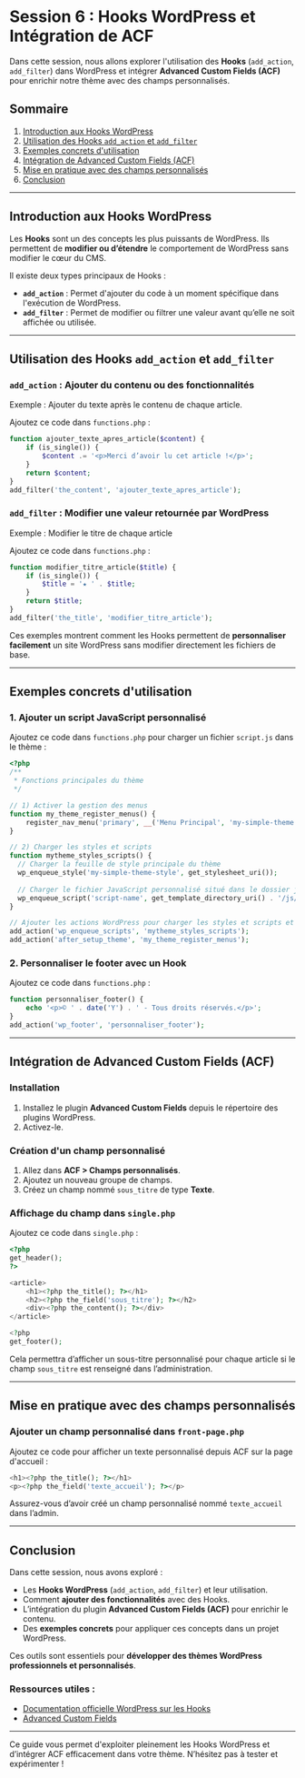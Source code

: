# Session 6 : Hooks WordPress et Intégration de ACF

Dans cette session, nous allons explorer l'utilisation des **Hooks** (`add_action`, `add_filter`) dans WordPress et intégrer **Advanced Custom Fields (ACF)** pour enrichir notre thème avec des champs personnalisés.

## Sommaire

1. [Introduction aux Hooks WordPress](#introduction-aux-hooks-wordpress)
2. [Utilisation des Hooks `add_action` et `add_filter`](#utilisation-des-hooks-add_action-et-add_filter)
3. [Exemples concrets d'utilisation](#exemples-concrets-dutilisation)
4. [Intégration de Advanced Custom Fields (ACF)](#intégration-de-advanced-custom-fields-acf)
5. [Mise en pratique avec des champs personnalisés](#mise-en-pratique-avec-des-champs-personnalisés)
6. [Conclusion](#conclusion)

---

## Introduction aux Hooks WordPress

Les **Hooks** sont un des concepts les plus puissants de WordPress. Ils permettent de **modifier ou d’étendre** le comportement de WordPress sans modifier le cœur du CMS.

Il existe deux types principaux de Hooks :
- **`add_action`** : Permet d'ajouter du code à un moment spécifique dans l'exécution de WordPress.
- **`add_filter`** : Permet de modifier ou filtrer une valeur avant qu’elle ne soit affichée ou utilisée.

---

## Utilisation des Hooks `add_action` et `add_filter`

### `add_action` : Ajouter du contenu ou des fonctionnalités

Exemple : Ajouter du texte après le contenu de chaque article.

Ajoutez ce code dans `functions.php` :

```php
function ajouter_texte_apres_article($content) {
    if (is_single()) {
        $content .= '<p>Merci d’avoir lu cet article !</p>';
    }
    return $content;
}
add_filter('the_content', 'ajouter_texte_apres_article');
```

### `add_filter` : Modifier une valeur retournée par WordPress

Exemple : Modifier le titre de chaque article

Ajoutez ce code dans `functions.php` :

```php
function modifier_titre_article($title) {
    if (is_single()) {
        $title = '★ ' . $title;
    }
    return $title;
}
add_filter('the_title', 'modifier_titre_article');
```

Ces exemples montrent comment les Hooks permettent de **personnaliser facilement** un site WordPress sans modifier directement les fichiers de base.

---

## Exemples concrets d'utilisation

### 1. Ajouter un script JavaScript personnalisé
Ajoutez ce code dans `functions.php` pour charger un fichier `script.js` dans le thème :

```php
<?php
/**
 * Fonctions principales du thème
 */

// 1) Activer la gestion des menus
function my_theme_register_menus() {
    register_nav_menu('primary', __('Menu Principal', 'my-simple-theme'));
}

// 2) Charger les styles et scripts
function mytheme_styles_scripts() {
  // Charger la feuille de style principale du thème
  wp_enqueue_style('my-simple-theme-style', get_stylesheet_uri());
  
  // Charger le fichier JavaScript personnalisé situé dans le dossier js/
  wp_enqueue_script('script-name', get_template_directory_uri() . '/js/script.js', array(), false, true);
}

// Ajouter les actions WordPress pour charger les styles et scripts et enregistrer le menu
add_action('wp_enqueue_scripts', 'mytheme_styles_scripts');
add_action('after_setup_theme', 'my_theme_register_menus');
```

### 2. Personnaliser le footer avec un Hook
Ajoutez ce code dans `functions.php` :

```php
function personnaliser_footer() {
    echo '<p>© ' . date('Y') . ' - Tous droits réservés.</p>';
}
add_action('wp_footer', 'personnaliser_footer');
```

---

## Intégration de Advanced Custom Fields (ACF)

### Installation
1. Installez le plugin **Advanced Custom Fields** depuis le répertoire des plugins WordPress.
2. Activez-le.

### Création d'un champ personnalisé
1. Allez dans **ACF > Champs personnalisés**.
2. Ajoutez un nouveau groupe de champs.
3. Créez un champ nommé `sous_titre` de type **Texte**.

### Affichage du champ dans `single.php`
Ajoutez ce code dans `single.php` :

```php
<?php
get_header();
?>

<article>
    <h1><?php the_title(); ?></h1>
    <h2><?php the_field('sous_titre'); ?></h2>
    <div><?php the_content(); ?></div>
</article>

<?php
get_footer();
```

Cela permettra d’afficher un sous-titre personnalisé pour chaque article si le champ `sous_titre` est renseigné dans l’administration.

---

## Mise en pratique avec des champs personnalisés

### Ajouter un champ personnalisé dans `front-page.php`
Ajoutez ce code pour afficher un texte personnalisé depuis ACF sur la page d'accueil :

```php
<h1><?php the_title(); ?></h1>
<p><?php the_field('texte_accueil'); ?></p>
```

Assurez-vous d’avoir créé un champ personnalisé nommé `texte_accueil` dans l’admin.

---

## Conclusion

Dans cette session, nous avons exploré :
- Les **Hooks WordPress** (`add_action`, `add_filter`) et leur utilisation.
- Comment **ajouter des fonctionnalités** avec des Hooks.
- L’intégration du plugin **Advanced Custom Fields (ACF)** pour enrichir le contenu.
- Des **exemples concrets** pour appliquer ces concepts dans un projet WordPress.

Ces outils sont essentiels pour **développer des thèmes WordPress professionnels et personnalisés**.

### Ressources utiles :
- [Documentation officielle WordPress sur les Hooks](https://developer.wordpress.org/plugins/hooks/)
- [Advanced Custom Fields](https://www.advancedcustomfields.com/)

---

Ce guide vous permet d'exploiter pleinement les Hooks WordPress et d’intégrer ACF efficacement dans votre thème. N’hésitez pas à tester et expérimenter !
